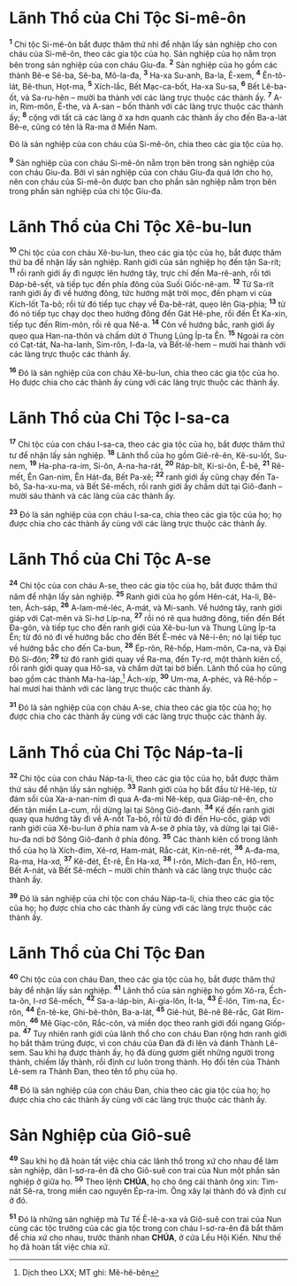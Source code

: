 # Lãnh Thổ của Chi Tộc Si-mê-ôn

<sup><b>1</b></sup> Chi tộc Si-mê-ôn bắt được thăm thứ nhì để nhận lấy sản nghiệp cho con cháu của Si-mê-ôn, theo các gia tộc của họ. Sản nghiệp của họ nằm trọn bên trong sản nghiệp của con cháu Giu-đa. <sup><b>2</b></sup> Sản nghiệp của họ gồm các thành Bê-e Sê-ba, Sê-ba, Mô-la-đa, <sup><b>3</b></sup> Ha-xa Su-anh, Ba-la, Ê-xem, <sup><b>4</b></sup> Ên-tô-lát, Bê-thun, Họt-ma, <sup><b>5</b></sup> Xích-lắc, Bết Mạc-ca-bốt, Ha-xa Su-sa, <sup><b>6</b></sup> Bết Lê-ba-ốt, và Sa-ru-hên – mười ba thành với các làng trực thuộc các thành ấy. <sup><b>7</b></sup> A-in, Rim-môn, Ê-the, và A-san – bốn thành với các làng trực thuộc các thành ấy; <sup><b>8</b></sup> cộng với tất cả các làng ở xa hơn quanh các thành ấy cho đến Ba-a-lát Bê-e, cũng có tên là Ra-ma ở Miền Nam.

Đó là sản nghiệp của con cháu của Si-mê-ôn, chia theo các gia tộc của họ.

<sup><b>9</b></sup> Sản nghiệp của con cháu Si-mê-ôn nằm trọn bên trong sản nghiệp của con cháu Giu-đa. Bởi vì sản nghiệp của con cháu Giu-đa quá lớn cho họ, nên con cháu của Si-mê-ôn được ban cho phần sản nghiệp nằm trọn bên trong phần sản nghiệp của chi tộc Giu-đa.

# Lãnh Thổ của Chi Tộc Xê-bu-lun

<sup><b>10</b></sup> Chi tộc của con cháu Xê-bu-lun, theo các gia tộc của họ, bắt được thăm thứ ba để nhận lấy sản nghiệp. Ranh giới của sản nghiệp họ đến tận Sa-rít; <sup><b>11</b></sup> rồi ranh giới ấy đi ngược lên hướng tây, trực chỉ đến Ma-rê-anh, rồi tới Đáp-bê-sết, và tiếp tục đến phía đông của Suối Giốc-nê-am. <sup><b>12</b></sup> Từ Sa-rít ranh giới ấy đi về hướng đông, tức hướng mặt trời mọc, đến phạm vi của Kích-lốt Ta-bô; rồi từ đó tiếp tục chạy về Đa-bê-rát, quẹo lên Gia-phia; <sup><b>13</b></sup> từ đó nó tiếp tục chạy dọc theo hướng đông đến Gát Hê-phe, rồi đến Ết Ka-xin, tiếp tục đến Rim-môn, rồi rẽ qua Nê-a. <sup><b>14</b></sup> Còn về hướng bắc, ranh giới ấy quẹo qua Han-na-thôn và chấm dứt ở Thung Lũng Íp-ta Ên. <sup><b>15</b></sup> Ngoài ra còn có Cạt-tát, Na-ha-lanh, Sim-rôn, I-đa-la, và Bết-lê-hem – mười hai thành với các làng trực thuộc các thành ấy.

<sup><b>16</b></sup> Đó là sản nghiệp của con cháu Xê-bu-lun, chia theo các gia tộc của họ. Họ được chia cho các thành ấy cùng với các làng trực thuộc các thành ấy.

# Lãnh Thổ của Chi Tộc I-sa-ca

<sup><b>17</b></sup> Chi tộc của con cháu I-sa-ca, theo các gia tộc của họ, bắt được thăm thứ tư để nhận lấy sản nghiệp. <sup><b>18</b></sup> Lãnh thổ của họ gồm Giê-rê-ên, Kê-su-lốt, Su-nem, <sup><b>19</b></sup> Ha-pha-ra-im, Si-ôn, A-na-ha-rát, <sup><b>20</b></sup> Ráp-bít, Ki-si-ôn, Ê-bê, <sup><b>21</b></sup> Rê-mết, Ên Gan-nim, Ên Hát-đa, Bết Pa-xê; <sup><b>22</b></sup> ranh giới ấy cũng chạy đến Ta-bô, Sa-ha-xu-ma, và Bết Sê-mếch, rồi ranh giới ấy chấm dứt tại Giô-đanh – mười sáu thành và các làng của các thành ấy.

<sup><b>23</b></sup> Đó là sản nghiệp của con cháu I-sa-ca, chia theo các gia tộc của họ; họ được chia cho các thành ấy cùng với các làng trực thuộc các thành ấy.

# Lãnh Thổ của Chi Tộc A-se

<sup><b>24</b></sup> Chi tộc của con cháu A-se, theo các gia tộc của họ, bắt được thăm thứ năm để nhận lấy sản nghiệp. <sup><b>25</b></sup> Ranh giới của họ gồm Hên-cát, Ha-li, Bê-ten, Ách-sáp, <sup><b>26</b></sup> A-lam-mê-léc, A-mát, và Mi-sanh. Về hướng tây, ranh giới giáp với Cạt-mên và Si-hơ Líp-na, <sup><b>27</b></sup> rồi nó rẽ qua hướng đông, tiến đến Bết Đa-gôn, và tiếp tục cho đến ranh giới của Xê-bu-lun và Thung Lũng Íp-ta Ên; từ đó nó đi về hướng bắc cho đến Bết Ê-méc và Nê-i-ên; nó lại tiếp tục về hướng bắc cho đến Ca-bun, <sup><b>28</b></sup> Ép-rôn, Rê-hốp, Ham-môn, Ca-na, và Đại Đô Si-đôn; <sup><b>29</b></sup> từ đó ranh giới quay về Ra-ma, đến Ty-rơ, một thành kiên cố, rồi ranh giới quay qua Hô-sa, và chấm dứt tại bờ biển. Lãnh thổ của họ cũng bao gồm các thành Ma-ha-láp,[^1-fd227c0d-230d-41b5-8865-8f23bb9f092f] Ách-xíp, <sup><b>30</b></sup> Um-ma, A-phéc, và Rê-hốp – hai mươi hai thành với các làng trực thuộc các thành ấy.

<sup><b>31</b></sup> Đó là sản nghiệp của con cháu A-se, chia theo các gia tộc của họ; họ được chia cho các thành ấy cùng với các làng trực thuộc các thành ấy.

# Lãnh Thổ của Chi Tộc Náp-ta-li

<sup><b>32</b></sup> Chi tộc của con cháu Náp-ta-li, theo các gia tộc của họ, bắt được thăm thứ sáu để nhận lấy sản nghiệp. <sup><b>33</b></sup> Ranh giới của họ bắt đầu từ Hê-lép, từ đám sồi của Xa-a-nan-nim đi qua A-đa-mi Nê-kép, qua Giáp-nê-ên, cho đến tận miền La-cum, rồi dừng lại tại Sông Giô-đanh. <sup><b>34</b></sup> Kế đến ranh giới quay qua hướng tây đi về A-nốt Ta-bô, rồi từ đó đi đến Hu-cốc, giáp với ranh giới của Xê-bu-lun ở phía nam và A-se ở phía tây, và dừng lại tại Giê-hu-đa nơi bờ Sông Giô-đanh ở phía đông. <sup><b>35</b></sup> Các thành kiên cố trong lãnh thổ của họ là Xích-đim, Xê-rơ, Ham-mát, Rắc-cát, Kin-nê-rét, <sup><b>36</b></sup> A-đa-ma, Ra-ma, Ha-xơ, <sup><b>37</b></sup> Kê-đét, Ét-rê, Ên Ha-xơ, <sup><b>38</b></sup> I-rôn, Mích-đan Ên, Hô-rem, Bết A-nát, và Bết Sê-mếch – mười chín thành và các làng trực thuộc các thành ấy.

<sup><b>39</b></sup> Đó là sản nghiệp của chi tộc con cháu Náp-ta-li, chia theo các gia tộc của họ; họ được chia cho các thành ấy cùng với các làng trực thuộc các thành ấy.

# Lãnh Thổ của Chi Tộc Đan

<sup><b>40</b></sup> Chi tộc của con cháu Đan, theo các gia tộc của họ, bắt được thăm thứ bảy để nhận lấy sản nghiệp. <sup><b>41</b></sup> Lãnh thổ của sản nghiệp họ gồm Xô-ra, Ếch-ta-ôn, I-rơ Sê-mếch, <sup><b>42</b></sup> Sa-a-láp-bin, Ai-gia-lôn, Ít-la, <sup><b>43</b></sup> Ê-lôn, Tim-na, Éc-rôn, <sup><b>44</b></sup> Ên-tê-ke, Ghi-bê-thôn, Ba-a-lát, <sup><b>45</b></sup> Giê-hút, Bê-nê Bê-rắc, Gát Rim-môn, <sup><b>46</b></sup> Mê Giạc-côn, Rắc-côn, và miền dọc theo ranh giới đối ngang Giốp-pa. <sup><b>47</b></sup> Tuy nhiên ranh giới của lãnh thổ cho con cháu Đan rộng hơn ranh giới họ bắt thăm trúng được, vì con cháu của Đan đã đi lên và đánh Thành Lê-sem. Sau khi hạ được thành ấy, họ đã dùng gươm giết những người trong thành, chiếm lấy thành, rồi định cư luôn trong thành. Họ đổi tên của Thành Lê-sem ra Thành Đan, theo tên tổ phụ của họ.

<sup><b>48</b></sup> Đó là sản nghiệp của con cháu Đan, chia theo các gia tộc của họ; họ được chia cho các thành ấy cùng với các làng trực thuộc các thành ấy.

# Sản Nghiệp của Giô-suê

<sup><b>49</b></sup> Sau khi họ đã hoàn tất việc chia các lãnh thổ trong xứ cho nhau để làm sản nghiệp, dân I-sơ-ra-ên đã cho Giô-suê con trai của Nun một phần sản nghiệp ở giữa họ. <sup><b>50</b></sup> Theo lệnh **CHÚA**, họ cho ông cái thành ông xin: Tim-nát Sê-ra, trong miền cao nguyên Ép-ra-im. Ông xây lại thành đó và định cư ở đó.

<sup><b>51</b></sup> Đó là những sản nghiệp mà Tư Tế Ê-lê-a-xa và Giô-suê con trai của Nun cùng các tộc trưởng của các gia tộc trong con cháu I-sơ-ra-ên đã bắt thăm để chia xứ cho nhau, trước thánh nhan **CHÚA**, ở cửa Lều Hội Kiến. Như thế họ đã hoàn tất việc chia xứ.

[^1-fd227c0d-230d-41b5-8865-8f23bb9f092f]: Dịch theo LXX; MT ghi: Mê-hê-bên
